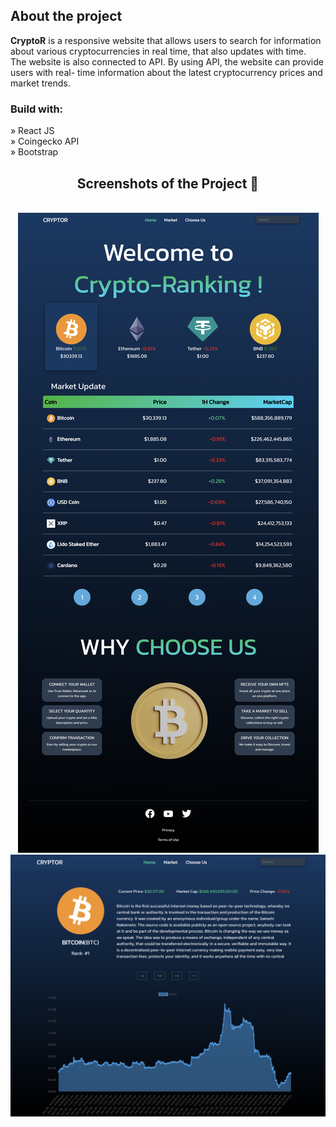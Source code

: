 <h2>About the project</h2>

  <p><b>CryptoR</b> is a responsive website that allows users to search for information about various cryptocurrencies in real time, that also updates with time. 
<br>
The website is also connected to API. By using API, the website can provide users with real- time information about the latest cryptocurrency prices and market trends.
</p>



<h3>Build with:</h3>

» React JS<br>
» Coingecko API<br>
» Bootstrap

<h2 align='center'>Screenshots of the Project 📸</h2>
<br>

<div align='center'>
<img src='cryptor.png'/>
<br>
<img src='cryptor2.png'/>
</div>
